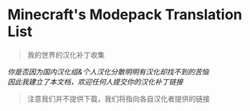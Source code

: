 # Minecraft's Modepack Translation List

> 我的世界的汉化补丁收集

_你是否因为国内汉化组&个人汉化分散明明有汉化却找不到的苦恼   
因此我建立了本文档，欢迎任何人提交你的汉化补丁链接_

> 注意我们并不提供下载，我们将指向各自汉化者提供的链接